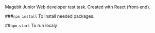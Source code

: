 Magebit Junior Web developer test task. 
Created with React (front-end).


###`npm install`
To install needed packages. 

##`npm start`
To run localy

